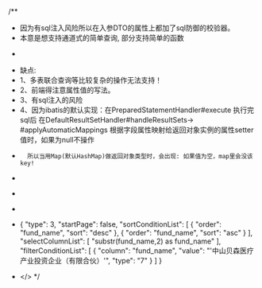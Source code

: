 
/**
 * 因为有sql注入风险所以在入参DTO的属性上都加了sql防御的校验器。
 * 本意是想支持通道式的简单查询, 部分支持简单的函数
 * <p>
 *   缺点:
 *    1、多表联合查询等比较复杂的操作无法支持！
 *    2、前端得注意属性值的写法。
 *    3、有sql注入的风险
 *    4、因为ibatis的默认实现：在PreparedStatementHandler#execute 执行完sql后 在DefaultResultSetHandler#handleResultSets-> #applyAutomaticMappings 根据字段属性映射给返回对象实例的属性setter值时，如果为null不操作
 *       所以当用Map(默认HashMap)做返回对象类型时，会出现: 如果值为空，map里会没该key!
 *
 * </p>
 *
 * <p>
     {
     "type": 3,
     "startPage": false,
     "sortConditionList": [
     {
     "order": "fund_name",
     "sort": "desc"
     },
     {
     "order": "fund_name",
     "sort": "asc"
     }
     ],
     "selectColumnList": [
     "substr(fund_name,2) as fund_name"
     ],
     "filterConditionList": [
     {
     "column": "fund_name",
     "value": "'中山贝森医疗产业投资企业（有限合伙）'",
     "type": "7"
     }
     ]
     }
 * </>
 */
